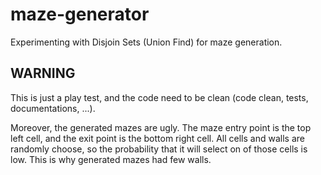 # maze-generator

Experimenting with Disjoin Sets (Union Find) for maze generation.

## WARNING

This is just a play test, and the code need to be clean (code clean, tests, documentations, ...).

Moreover, the generated mazes are ugly. The maze entry point is the top left cell, and the exit point is the bottom right cell.
All cells and walls are randomly choose, so the probability that it will select on of those cells is low. This is why generated mazes had few walls.
